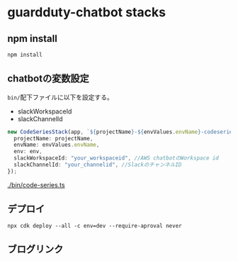 # guardduty-chatbot stacks

## npm install

```bash
npm install
```

## chatbotの変数設定

`bin/`配下ファイルに以下を設定する。

- slackWorkspaceId
- slackChannelId

```typescript
new CodeSeriesStack(app, `${projectName}-${envValues.envName}-codeseries-stack`, {
  projectName: projectName,
  envName: envValues.envName,
  env: env,
  slackWorkspaceId: "your_workspaceid", //AWS chatbotのWorkspace id
  slackChannelId: "your_channelid", //SlackのチャンネルID
});

```

[./bin/code-series.ts](./bin/code-series.ts)

## デプロイ

```shell
npx cdk deploy --all -c env=dev --require-aproval never
```

## ブログリンク
